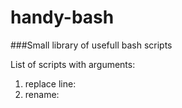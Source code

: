 # handy-bash
###Small library of usefull bash scripts

List of scripts with arguments:

1. replace line: <line number> <text to be put> <extension without dot>
2. rename: <initial extension> <target extension> 

